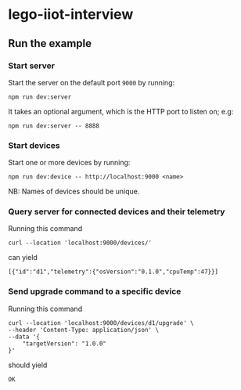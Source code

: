 # lego-iiot-interview

## Run the example

### Start server

Start the server on the default port `9000` by running:

```shell
npm run dev:server
```

It takes an optional argument, which is the HTTP port to listen on; e.g:

```shell
npm run dev:server -- 8888
```

### Start devices

Start one or more devices by running:

```shell
npm run dev:device -- http://localhost:9000 <name>
```

NB: Names of devices should be unique.

### Query server for connected devices and their telemetry

Running this command

```shell
curl --location 'localhost:9000/devices/'
```

can yield

```
[{"id":"d1","telemetry":{"osVersion":"0.1.0","cpuTemp":47}}]
```

### Send upgrade command to a specific device

Running this command

```shell
curl --location 'localhost:9000/devices/d1/upgrade' \
--header 'Content-Type: application/json' \
--data '{
    "targetVersion": "1.0.0"
}'
```

should yield

```
OK
```
